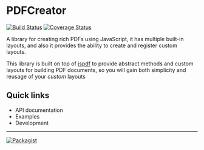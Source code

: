 # PDFCreator
[![Build Status](https://travis-ci.org/LeoAref/pdfCreator.svg?branch=master)](https://travis-ci.org/LeoAref/pdfCreator) [![Coverage Status](https://coveralls.io/repos/github/LeoAref/pdfCreator/badge.svg?branch=master)](https://coveralls.io/github/LeoAref/pdfCreator?branch=master)

A library for creating rich PDFs using JavaScript, it has multiple built-in layouts, and also it provides the ability to create and register custom layouts.

This library is built on top of [jspdf](https://github.com/MrRio/jsPDF) to provide abstract methods and custom layouts for building PDF documents, so you will gain both simplicity and reusage of your *custom* layouts

## Quick links

- API documentation
- Examples
- Development

---

[![Packagist](https://img.shields.io/packagist/l/doctrine/orm.svg?maxAge=2592000?style=flat-square)](https://github.com/LeoAref/pdfCreator/blob/master/LICENSE.txt)
